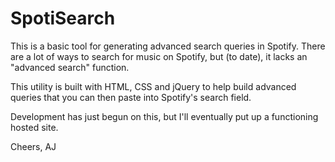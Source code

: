 SpotiSearch
===========

This is a basic tool for generating advanced search queries in Spotify. There are a lot of ways to search for music on Spotify, but (to date), it lacks an "advanced search" function.

This utility is built with HTML, CSS and jQuery to help build advanced queries that you can then paste into Spotify's search field. 

Development has just begun on this, but I'll eventually put up a functioning hosted site. 

Cheers,
AJ
